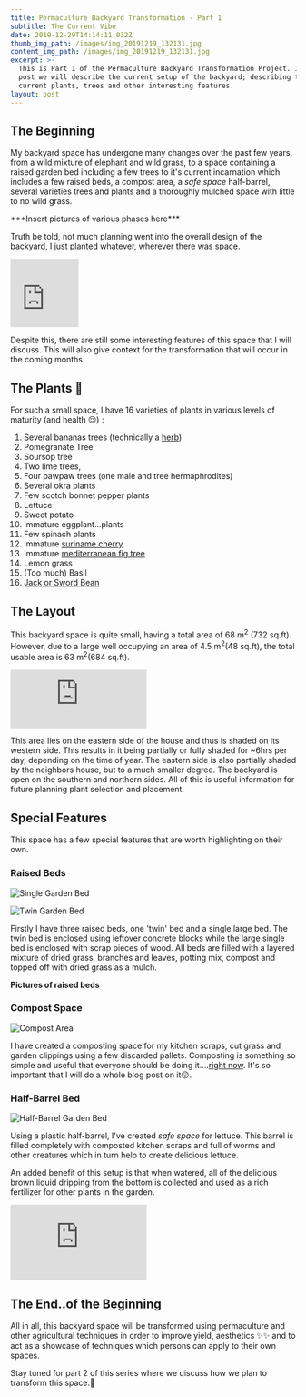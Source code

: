 ```yaml
---
title: Permaculture Backyard Transformation - Part 1
subtitle: The Current Vibe
date: 2019-12-29T14:14:11.032Z
thumb_img_path: /images/img_20191219_132131.jpg
content_img_path: /images/img_20191219_132131.jpg
excerpt: >-
  This is Part 1 of the Permaculture Backyard Transformation Project. In this
  post we will describe the current setup of the backyard; describing the
  current plants, trees and other interesting features.
layout: post
---
```

## The Beginning

My backyard space has undergone many changes over the past few years, from a wild mixture of elephant and wild grass, to a space containing a raised garden bed including a few trees to it's current incarnation which includes a few raised beds, a compost area, a *safe space* half-barrel, several varieties trees and plants and a thoroughly mulched space with little to no wild grass.

\*\*\*Insert pictures of various phases here\*\*\*

Truth be told, not much planning went into the overall design of the backyard, I just planted whatever, wherever there was space.

<iframe src="https://giphy.com/embed/Pk20jMIe44bHa" width="120" height="120" frameBorder="0" class="giphy-embed" allowFullScreen></iframe>

Despite this, there are still some interesting features of this space that I will discuss. This will also give context for the transformation that will occur in the coming months. 

## The Plants 🌿

For such a small space, I have 16 varieties of plants in various levels of maturity (and health 😌) :

1. Several bananas trees (technically a [herb](https://www.wikiwand.com/en/Banana))
2. Pomegranate Tree
3. Soursop tree
4. Two lime trees,
5. Four pawpaw trees (one male and tree hermaphrodites)
6. Several okra plants
7. Few scotch bonnet pepper plants
8. Lettuce
9. Sweet potato
10. Immature eggplant...plants
11. Few spinach plants
12. Immature [suriname cherry](https://www.wikiwand.com/en/Eugenia_uniflora)
13. Immature [mediterranean fig tree](https://www.wikiwand.com/en/Common_fig)
14. Lemon grass
15. (Too much) Basil
16. [Jack or Sword Bean](https://www.wikiwand.com/en/Canavalia_ensiformis)

## The Layout

This backyard space is quite small, having a total area of 68 m<sup>2</sup> (732 sq.ft). However, due to a large well occupying an area of 4.5 m<sup>2</sup>(48 sq.ft), the total usable area is 63 m<sup>2</sup>(684 sq.ft). 

<iframe src="https://giphy.com/embed/ne3xrYlWtQFtC" width="240" height="102.5" frameBorder="0" class="giphy-embed" allowFullScreen></iframe>

This area lies on the eastern side of the house and thus is shaded on its western side. This results in it being partially or fully shaded for ~6hrs per day, depending on the time of year. The eastern side is also partially shaded by the neighbors house, but to a much smaller degree. The backyard is open on the southern and northern sides. All of this is useful information for future planning plant selection and placement.

## Special Features

This space has a few special features that are worth highlighting on their own. 

### Raised Beds

![Single Garden Bed](/images/singbed-resized.jpg "Single Garden Bed")

![Twin Garden Bed](/images/twinbed-resized.jpg "Twin Garden Bed")

Firstly I have three raised beds, one 'twin' bed and a single large bed. The twin bed is enclosed using leftover concrete blocks while the large single bed is enclosed with scrap pieces of wood. All beds are filled with a layered mixture of dried grass, branches and leaves, potting mix, compost and topped off with dried grass as a mulch. 

**Pictures of raised beds**

### Compost Space

![Compost Area](/images/compost-resized.jpg "Compost area with three sections")

I have created a composting space for my kitchen scraps, cut grass and garden clippings using a few discarded pallets. Composting is something so simple and useful that everyone should be doing it....[right now](https://blog.edisonnation.com/2015/08/10-benefits-of-composting/https://blog.edisonnation.com/2015/08/10-benefits-of-composting/). It's so important that I will do a whole blog post on it😲. 

### Half-Barrel Bed

![Half-Barrel Garden Bed](/images/barrelbed-resized.jpg "Half-Barrel Garden Bed")

Using a plastic half-barrel, I've created *safe space* for  lettuce. This barrel is filled completely with composted kitchen scraps and full of worms and other creatures which in turn help to create delicious lettuce. 

An added benefit of this setup is that when watered, all of the delicious brown liquid dripping from the bottom is collected and used as a rich fertilizer for other plants in the garden.

<iframe src="https://giphy.com/embed/d3mlE7uhX8KFgEmY" width="240" height="132" frameBorder="0" class="giphy-embed" allowFullScreen></iframe> 

## The End..of the Beginning

All in all, this backyard space will be transformed using permaculture and other agricultural techniques in order to improve yield, aesthetics ✨✨ and to act as a showcase of techniques which persons can apply to their own spaces. 

Stay tuned for part 2 of this series where we discuss how we plan to transform this space.🙌
